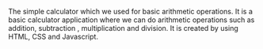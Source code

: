 The simple calculator which we used for basic arithmetic operations.
It is a basic calculator application where we can do arithmetic operations such as addition, subtraction , multiplication  and division.
It is created by using HTML, CSS and Javascript.
